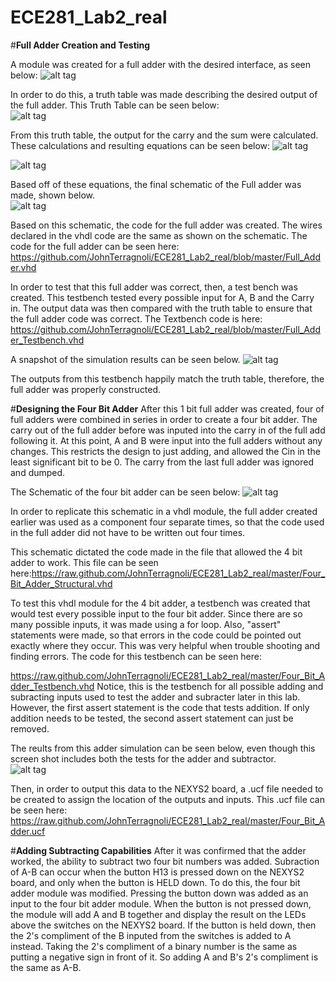 ECE281_Lab2_real
================



#**Full Adder Creation and Testing**

A module was created for a full adder with the desired interface, as seen below: 
![alt tag](https://raw.github.com/JohnTerragnoli/ECE281_Lab2_real/master/Full%20Adder%20Interface.JPG "Full Adder Interface")


In order to do this, a truth table was made describing the desired output of the full adder.  This Truth Table can be seen below:  
![alt tag](https://raw.github.com/JohnTerragnoli/ECE281_Lab2_real/master/Full%20Adder%20Truth%20Table.PNG "Full Adder Truth Table")

From this truth table, the output for the carry and the sum were calculated.  These calculations and resulting equations can be seen below: 
![alt tag](https://raw.github.com/JohnTerragnoli/ECE281_Lab2_real/master/Full%20Adder%20Cout%20logic.PNG "Carry Out Logic Calculations")

![alt tag](https://raw.github.com/JohnTerragnoli/ECE281_Lab2_real/master/full%20adder%20Sout%20Logic.PNG "Sum Logic Calculations")

Based off of these equations, the final schematic of the Full adder was made, shown below.  
![alt tag](https://raw.github.com/JohnTerragnoli/ECE281_Lab2_real/master/Full%20Adder%20Schematic.JPG "Full Adder Schematic")

Based on this schematic, the code for the full adder was created.  The wires declared in the vhdl code are the same as shown on the schematic.  The code for the full adder can be seen here:  https://github.com/JohnTerragnoli/ECE281_Lab2_real/blob/master/Full_Adder.vhd 

In order to test that this full adder was correct, then, a test bench was created.  This testbench tested every possible input for A, B and the Carry in.  The output data was then compared with the truth table to ensure that the full adder code was correct.  The Textbench code is here: https://github.com/JohnTerragnoli/ECE281_Lab2_real/blob/master/Full_Adder_Testbench.vhd  

A snapshot of the simulation results can be seen below. 
![alt tag](https://raw.github.com/JohnTerragnoli/ECE281_Lab2_real/master/Full_Adder_Testbench_Simulation.PNG "Full Adder Simulation Results")

The outputs from this testbench happily match the truth table, therefore, the full adder was properly constructed.  




#**Designing the Four Bit Adder**
After this 1 bit full adder was created, four of full adders were combined in series in order to create a four bit adder.  The carry out of the full adder before was inputed into the carry in of the full add following it.  At this point, A and B were input into the full adders without any changes.  This restricts the design to just adding, and allowed the Cin in the least significant bit to be 0.  The carry from the last full adder was ignored and dumped.  

The Schematic of the four bit adder can be seen below: 
![alt tag](https://raw.github.com/JohnTerragnoli/ECE281_Lab2_real/master/4%20Bit%20Adder%20Schematic.JPG "$ Bit Add Schematic")

In order to replicate this schematic in a vhdl module, the full adder created earlier was used as a component four separate times, so that the code used in the full adder did not have to be written out four times.  


This schematic dictated the code made in the file that allowed the 4 bit adder to work.  This file can be seen here:https://raw.github.com/JohnTerragnoli/ECE281_Lab2_real/master/Four_Bit_Adder_Structural.vhd 

To test this vhdl module for the 4 bit adder, a testbench was created that would test every possible input to the four bit adder.  Since there are so many possible inputs, it was made using a for loop.  Also, "assert" statements were made, so that errors in the code could be pointed out exactly where they occur.  This was very helpful when trouble shooting and finding errors.  The code for this testbench can be seen here: 

https://raw.github.com/JohnTerragnoli/ECE281_Lab2_real/master/Four_Bit_Adder_Testbench.vhd 
Notice, this is the testbench for all possible adding and subracting inputs used to test the adder and subracter later in this lab.  However, the first assert statement is the code that tests addition.  If only addition needs to be tested, the second assert statement can just be removed.  

The reults from this adder simulation can be seen below, even though this screen shot includes both the tests for the adder and subtractor.  
![alt tag](https://raw.github.com/JohnTerragnoli/ECE281_Lab2_real/master/Four%20Bit%20Adder%20Simulation%20Results.PNG "Four Bit Adder Simulation Results")


Then, in order to output this data to the NEXYS2 board, a .ucf file needed to be created to assign the location of the outputs and inputs.  This .ucf file can be seen here: 
https://raw.github.com/JohnTerragnoli/ECE281_Lab2_real/master/Four_Bit_Adder.ucf  


#**Adding Subtracting Capabilities**
After it was confirmed that the adder worked, the ability to subtract two four bit numbers was added.  Subraction of A-B can occur when the button H13 is pressed down on the NEXYS2 board, and only when the button is HELD down.  To do this, the four bit adder module was modified.  Pressing the button down was added as an input to the four bit adder module.  When the button is not pressed down, the module will add A and B together and display the result on the LEDs above the switches on the NEXYS2 board.  If the button is held down, then the 2's compliment of the B inputed from the switches is added to A instead.  Taking the 2's compliment of a binary number is the same as putting a negative sign in front of it.  So adding A and B's 2's compliment is the same as A-B.  

